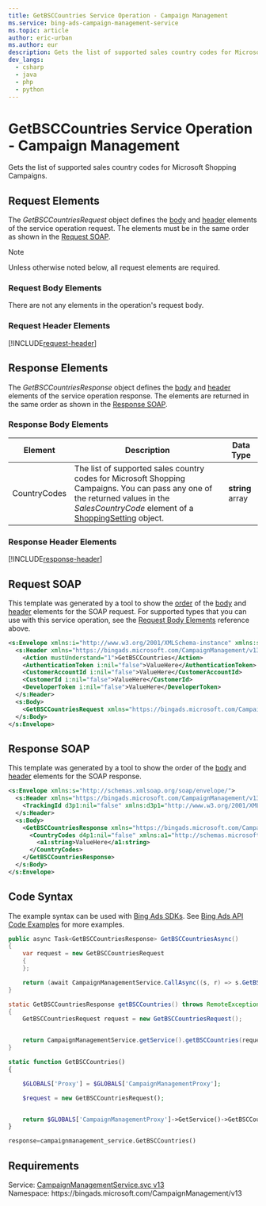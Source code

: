 ```yaml
---
title: GetBSCCountries Service Operation - Campaign Management
ms.service: bing-ads-campaign-management-service
ms.topic: article
author: eric-urban
ms.author: eur
description: Gets the list of supported sales country codes for Microsoft Shopping Campaigns.
dev_langs: 
  - csharp
  - java
  - php
  - python
---
```

# GetBSCCountries Service Operation - Campaign Management
Gets the list of supported sales country codes for Microsoft Shopping Campaigns.

## <a name="request"></a>Request Elements
The *GetBSCCountriesRequest* object defines the [body](#request-body) and [header](#request-header) elements of the service operation request. The elements must be in the same order as shown in the [Request SOAP](#request-soap). 

> [!NOTE]
> Unless otherwise noted below, all request elements are required.

### <a name="request-body"></a>Request Body Elements
There are not any elements in the operation's request body.

### <a name="request-header"></a>Request Header Elements
[!INCLUDE[request-header](./includes/request-header.md)]

## <a name="response"></a>Response Elements
The *GetBSCCountriesResponse* object defines the [body](#response-body) and [header](#response-header) elements of the service operation response. The elements are returned in the same order as shown in the [Response SOAP](#response-soap).

### <a name="response-body"></a>Response Body Elements

|Element|Description|Data Type|
|-----------|---------------|-------------|
|<a name="countrycodes"></a>CountryCodes|The list of supported sales country codes for Microsoft Shopping Campaigns. You can pass any one of the returned values in the *SalesCountryCode* element of a [ShoppingSetting](shoppingsetting.md) object.|**string** array|

### <a name="response-header"></a>Response Header Elements
[!INCLUDE[response-header](./includes/response-header.md)]

## <a name="request-soap"></a>Request SOAP
This template was generated by a tool to show the [order](../guides/services-protocol.md#element-order) of the [body](#request-body) and [header](#request-header) elements for the SOAP request. For supported types that you can use with this service operation, see the [Request Body Elements](#request-header) reference above.

```xml
<s:Envelope xmlns:i="http://www.w3.org/2001/XMLSchema-instance" xmlns:s="http://schemas.xmlsoap.org/soap/envelope/">
  <s:Header xmlns="https://bingads.microsoft.com/CampaignManagement/v13">
    <Action mustUnderstand="1">GetBSCCountries</Action>
    <AuthenticationToken i:nil="false">ValueHere</AuthenticationToken>
    <CustomerAccountId i:nil="false">ValueHere</CustomerAccountId>
    <CustomerId i:nil="false">ValueHere</CustomerId>
    <DeveloperToken i:nil="false">ValueHere</DeveloperToken>
  </s:Header>
  <s:Body>
    <GetBSCCountriesRequest xmlns="https://bingads.microsoft.com/CampaignManagement/v13" />
  </s:Body>
</s:Envelope>
```

## <a name="response-soap"></a>Response SOAP
This template was generated by a tool to show the order of the [body](#response-body) and [header](#response-header) elements for the SOAP response.

```xml
<s:Envelope xmlns:s="http://schemas.xmlsoap.org/soap/envelope/">
  <s:Header xmlns="https://bingads.microsoft.com/CampaignManagement/v13">
    <TrackingId d3p1:nil="false" xmlns:d3p1="http://www.w3.org/2001/XMLSchema-instance">ValueHere</TrackingId>
  </s:Header>
  <s:Body>
    <GetBSCCountriesResponse xmlns="https://bingads.microsoft.com/CampaignManagement/v13">
      <CountryCodes d4p1:nil="false" xmlns:a1="http://schemas.microsoft.com/2003/10/Serialization/Arrays" xmlns:d4p1="http://www.w3.org/2001/XMLSchema-instance">
        <a1:string>ValueHere</a1:string>
      </CountryCodes>
    </GetBSCCountriesResponse>
  </s:Body>
</s:Envelope>
```

## <a name="example"></a>Code Syntax
The example syntax can be used with [Bing Ads SDKs](../guides/client-libraries.md). See [Bing Ads API Code Examples](../guides/code-examples.md) for more examples.
```csharp
public async Task<GetBSCCountriesResponse> GetBSCCountriesAsync()
{
	var request = new GetBSCCountriesRequest
	{
	};

	return (await CampaignManagementService.CallAsync((s, r) => s.GetBSCCountriesAsync(r), request));
}
```
```java
static GetBSCCountriesResponse getBSCCountries() throws RemoteException, Exception
{
	GetBSCCountriesRequest request = new GetBSCCountriesRequest();


	return CampaignManagementService.getService().getBSCCountries(request);
}
```
```php
static function GetBSCCountries()
{

	$GLOBALS['Proxy'] = $GLOBALS['CampaignManagementProxy'];

	$request = new GetBSCCountriesRequest();


	return $GLOBALS['CampaignManagementProxy']->GetService()->GetBSCCountries($request);
}
```
```python
response=campaignmanagement_service.GetBSCCountries()
```

## Requirements
Service: [CampaignManagementService.svc v13](https://campaign.api.bingads.microsoft.com/Api/Advertiser/CampaignManagement/v13/CampaignManagementService.svc)  
Namespace: https\://bingads.microsoft.com/CampaignManagement/v13  

